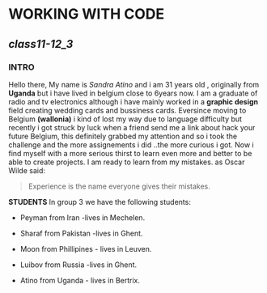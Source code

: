 # **WORKING WITH CODE**

## *class11-12_3*
### INTRO
Hello there,
My name is *Sandra Atino* and i am 31 years old , originally from **Uganda** but i have lived in belgium close to 6years now.
I am a graduate of radio and tv electronics although i have mainly worked in a **graphic design** field creating wedding cards and bussiness cards.
Eversince moving to Belgium **(wallonia)** i kind of lost my way due to language difficulty but recently i got struck by luck when a friend  send me a link about hack your future Belgium, this definitely grabbed my attention and so i took the challenge and the more assignements i did ..the more curious i got.
Now i find myself with a more serious thirst to learn even more and better to be able to create projects.
I  am ready to learn from my mistakes.
as Oscar Wilde said: 
>Experience is the name everyone 
 >gives their mistakes.
 
 **STUDENTS**
 In group 3 we have the following students:
 
 * Peyman from Iran -lives in Mechelen.
 
 * Sharaf from Pakistan -lives in Ghent.
 
 * Moon from Phillipines - lives in Leuven.
 
 * Luibov from Russia -lives in Ghent.
 
 * Atino from Uganda - lives in Bertrix.
 
 
